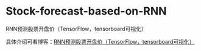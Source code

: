 # Stock-forecast-based-on-RNN
RNN预测股票开盘价（TensorFlow，tensorboard可视化）

具体介绍可看博客：[RNN预测股票开盘价（TensorFlow，tensorboard可视化）](https://blog.csdn.net/qq_45550375/article/details/126240070)

